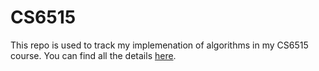 # CS6515

This repo is used to track my implemenation of algorithms in my CS6515 course.
You can find all the details [here](https://omscs.gatech.edu/cs-6515-intro-graduate-algorithms).
